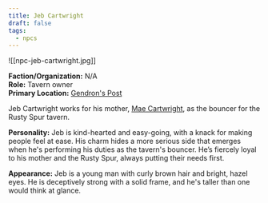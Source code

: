 ```yaml
---
title: Jeb Cartwright
draft: false
tags:
  - npcs
---
```

![[npc-jeb-cartwright.jpg]]

**Faction/Organization:** N/A<br>
**Role:** Tavern owner<br>
**Primary Location:** [Gendron's Post](gendrons-post)

Jeb Cartwright works for his mother, [Mae Cartwright](mae-cartwright), as the bouncer for the Rusty Spur tavern.

**Personality:** Jeb is kind-hearted and easy-going, with a knack for making people feel at ease. His  charm hides a more serious side  that emerges when he's performing his duties as the tavern's bouncer. He’s fiercely loyal to his mother and the Rusty Spur, always putting their needs first.

**Appearance:** Jeb is a young man with curly brown hair and bright, hazel eyes. He is deceptively strong with a solid frame, and he's taller than one would think at glance.